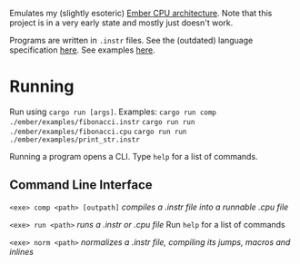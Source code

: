 Emulates my (slightly esoteric) [Ember CPU architecture](./ember/architecture.md).
Note that this project is in a very early state and mostly just doesn't work.

Programs are written in `.instr` files. See the (outdated) language specification [here](./ember/language_specification.instr).
See examples [here](./ember/examples).

# Running

Run using `cargo run [args]`.
Examples:
`cargo run comp ./ember/examples/fibonacci.instr`
`cargo run run ./ember/examples/fibonacci.cpu`
`cargo run run ./ember/examples/print_str.instr`

Running a program opens a CLI. Type `help` for a list of commands.

## Command Line Interface

`<exe> comp <path> [outpath]`
*compiles a .instr file into a runnable .cpu file*

`<exe> run <path>`
*runs a .instr or .cpu file*
Run `help` for a list of commands

`<exe> norm <path>`
*normalizes a .instr file, compiling its jumps, macros and inlines*